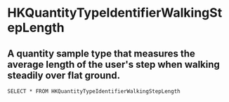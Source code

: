 # HKQuantityTypeIdentifierWalkingStepLength
## A quantity sample type that measures the average length of the user's step when walking steadily over flat ground.
```HKQuantityTypeIdentifierWalkingStepLength
SELECT * FROM HKQuantityTypeIdentifierWalkingStepLength
```
